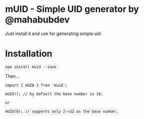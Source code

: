 # mUID - Simple UID generator by @mahabubdev

Just install it and use for generating simple uid

# Installation

`npm install muid --save`

Then...

```
import { mUID } from 'muid';

mUID(); // by default the base number is 16.

or

mUID(8); // supports only 2->32 as the base number.
```
